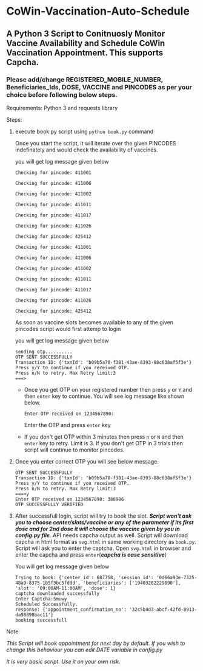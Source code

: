 # CoWin-Vaccination-Auto-Schedule
## A Python 3 Script to Conitnuosly Monitor Vaccine Availability and Schedule CoWin Vaccination Appointment. This supports Capcha.  

### Please add/change REGISTERED_MOBILE_NUMBER, Beneficiaries_Ids, DOSE, VACCINE and PINCODES as per your choice before following below steps.

Requirements:
Python 3 and requests library

Steps:

1. execute book.py script using ```python book.py``` command

    Once you start the script, it will iterate over the given PINCODES indefinately and would check the availability of vaccines. 
    
    you will get log message given below
    
    ```
    Checking for pincode: 411001

    Checking for pincode: 411006

    Checking for pincode: 411002

    Checking for pincode: 411011

    Checking for pincode: 411017

    Checking for pincode: 411026

    Checking for pincode: 425412
    
    Checking for pincode: 411001

    Checking for pincode: 411006

    Checking for pincode: 411002

    Checking for pincode: 411011

    Checking for pincode: 411017

    Checking for pincode: 411026

    Checking for pincode: 425412
    ``` 
    
   As soon as vaccine slots becomes available to any of the given pincodes script would first attemp to login
   
   you will get log message given below
   
    ```
    sending otp..........
    OTP SENT SUCCESSFULLY
    Transaction ID: {'txnId': 'b09b5a70-f381-43ae-8393-88c638af5f3e'}
    Press y/Y to continue if you received OTP.
    Press n/N to retry. Max Retry limit:3
    ===>
    ```  

      -  Once you get OTP on your registered number then press ```y``` or ```Y``` and then ```enter``` key to continue.
          You will see log message like shown below.

          ```
          Enter OTP received on 1234567890: 
          ```

          Enter the OTP and press ```enter``` key

      -   If you don't get OTP within 3 minutes then press ```n``` or ```N``` and then ```enter``` key to retry. Limit is 3. If you don't get OTP in 3 trials then script will continue to monitor pincodes.

2.  Once you enter correct OTP you will see below message.

    ```sending otp..........
    OTP SENT SUCCESSFULLY
    Transaction ID: {'txnId': 'b09b5a70-f381-43ae-8393-88c638af5f3e'}
    Press y/Y to continue if you received OTP.
    Press n/N to retry. Max Retry limit:3
    ===>y      
    Enter OTP received on 1234567890: 380906
    OTP SUCCESSFULLY VERIFIED
    ```
3.  After successfull login, script will try to book the slot. ***Script won't ask you to choose center/slots/vaccine or any of the parameter if its first dose and for 2nd dose it will choose the vaccine given by you in config.py file***. 
    API needs capcha output as well. Script will download capcha in html format as ```svg.html``` in same working directory as ```book.py```. Script will ask you to enter the captcha. Open ```svg.html``` in browser and enter the capcha and press ```enter```(***capcha is case sensitive***)
    
    You will get log message given below
    
    ```
    Trying to book: {'center_id': 687758, 'session_id': '0d66a93e-7325-48a9-8375-1b5f3bc5fddd', 'beneficiaries': ['19403282229890'], 'slot': '09:00AM-11:00AM', 'dose': 1}
    captcha downloaded successfully
    Enter Captcha:5muwy
    Scheduled Successfully.
    response: {'appointment_confirmation_no': '32c5b4d3-abcf-42fd-8913-da98898bac11'}
    booking successfull
    ```
    
Note: 

*This Script will book appointment for next day by default. If you wish to change this behaviour you can edit DATE variable in config.py*

*It is very basic script. Use it on your own risk.*   






